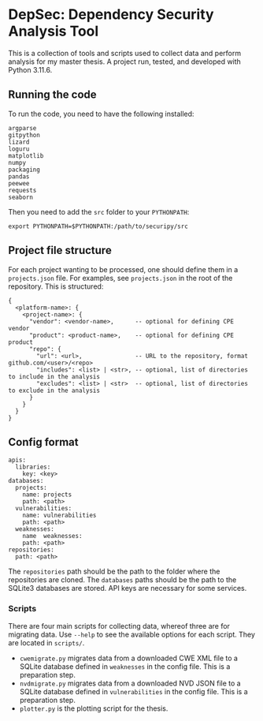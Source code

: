 # DepSec: Dependency Security Analysis Tool

This is a collection of tools and scripts used to collect data and perform analysis for my master thesis.
A project run, tested, and developed with Python 3.11.6.

## Running the code

To run the code, you need to have the following installed:
```
argparse
gitpython
lizard
loguru
matplotlib
numpy
packaging
pandas
peewee
requests
seaborn
```

Then you need to add the `src` folder to your `PYTHONPATH`:
```
export PYTHONPATH=$PYTHONPATH:/path/to/securipy/src
```

## Project file structure

For each project wanting to be processed, one should define them in a `projects.json` file.
For examples, see `projects.json` in the root of the repository.
This is structured:

```
{
  <platform-name>: {
    <project-name>: {
      "vendor": <vendor-name>,      -- optional for defining CPE vendor
      "product": <product-name>,    -- optional for defining CPE product
      "repo": {
        "url": <url>,               -- URL to the repository, format github.com/<user>/<repo>
        "includes": <list> | <str>, -- optional, list of directories to include in the analysis
        "excludes": <list> | <str>  -- optional, list of directories to exclude in the analysis
      }
    }
  }
}

```

## Config format

```
apis:
  libraries:
    key: <key>
databases:
  projects:
    name: projects
    path: <path>
  vulnerabilities:
    name: vulnerabilities
    path: <path>
  weaknesses:
    name  weaknesses:
    path: <path>
repositories:
  path: <path>
```

The `repositories` path should be the path to the folder where the repositories are cloned.
The `databases` paths should be the path to the SQLite3 databases are stored.
API keys are necessary for some services.

### Scripts

There are four main scripts for collecting data, whereof three are for migrating data.
Use `--help` to see the available options for each script.
They are located in `scripts/`.

- `cwemigrate.py` migrates data from a downloaded CWE XML file to a SQLite database defined in `weaknesses` in the config file.
  This is a preparation step.
- `nvdmigrate.py` migrates data from a downloaded NVD JSON file to a SQLite database defined in `vulnerabilities` in the config file.
  This is a preparation step.
- `plotter.py` is the plotting script for the thesis.
